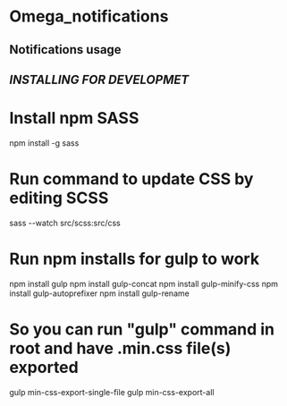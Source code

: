 # Omega_notifications

## Notifications usage






## *INSTALLING FOR DEVELOPMET*

# Install npm SASS
npm install -g sass

# Run command to update CSS by editing SCSS
sass --watch src/scss:src/css

# Run npm installs for gulp to work
npm install gulp
npm install gulp-concat
npm install gulp-minify-css
npm install gulp-autoprefixer
npm install gulp-rename

# So you can run "gulp" command in root and have .min.css file(s) exported
gulp min-css-export-single-file
gulp min-css-export-all